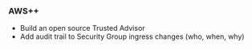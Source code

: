 ### AWS++

* Build an open source Trusted Advisor
* Add audit trail to Security Group ingress changes (who, when, why)

